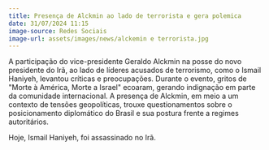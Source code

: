 ```yaml
---
title: Presença de Alckmin ao lado de terrorista e gera polemica
date: 31/07/2024 11:15
image-source: Redes Sociais
image-url: assets/images/news/alckemin e terrorista.jpg
---
```


A participação do vice-presidente Geraldo Alckmin na posse do novo presidente do Irã, ao lado de líderes acusados de terrorismo, como o Ismail Haniyeh, levantou críticas e preocupações. Durante o evento, gritos de "Morte à América, Morte a Israel" ecoaram, gerando indignação em parte da comunidade internacional. A presença de Alckmin, em meio a um contexto de tensões geopolíticas, trouxe questionamentos sobre o posicionamento diplomático do Brasil e sua postura frente a regimes autoritários.

Hoje, Ismail Haniyeh, foi assassinado no Irã.